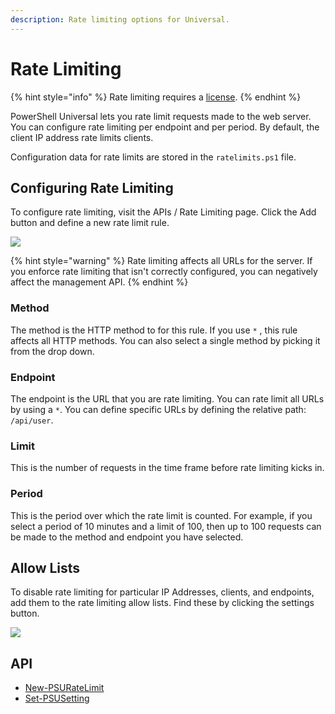 ```yaml
---
description: Rate limiting options for Universal.
---
```


# Rate Limiting

{% hint style="info" %}
Rate limiting requires a [license](https://ironmansoftware.com/pricing/powershell-universal).
{% endhint %}

PowerShell Universal lets you rate limit requests made to the web server. You can configure rate limiting per endpoint and per period. By default, the client IP address rate limits clients.&#x20;

Configuration data for rate limits are stored in the `ratelimits.ps1` file.&#x20;

## Configuring Rate Limiting&#x20;

To configure rate limiting, visit the APIs / Rate Limiting page. Click the Add button and define a new rate limit rule.&#x20;

![](<../.gitbook/assets/image (460).png>)

{% hint style="warning" %}
Rate limiting affects all URLs for the server. If you enforce rate limiting that isn't correctly configured, you can negatively affect the management API.&#x20;
{% endhint %}

### Method

The method is the HTTP method to for this rule. If you use `*` , this rule affects all HTTP methods. You can also select a single method by picking it from the drop down.&#x20;

### Endpoint

The endpoint is the URL that you are rate limiting. You can rate limit all URLs by using a `*`. You can define specific URLs by defining the relative path: `/api/user`.&#x20;

### Limit

This is the number of requests in the time frame before rate limiting kicks in.&#x20;

### Period

This is the period over which the rate limit is counted. For example, if you select a period of 10 minutes and a limit of 100, then up to 100 requests can be made to the method and endpoint you have selected.&#x20;

## Allow Lists

To disable rate limiting for particular IP Addresses, clients, and endpoints, add them to the rate limiting allow lists. Find these by clicking the settings button.&#x20;

![](<../.gitbook/assets/image (178).png>)

## API

* [New-PSURateLimit](https://github.com/ironmansoftware/universal-docs/blob/v5/cmdlets/New-PSURateLimit.txt)
* [Set-PSUSetting](https://github.com/ironmansoftware/universal-docs/blob/v5/cmdlets/Set-PSUSetting.txt)
